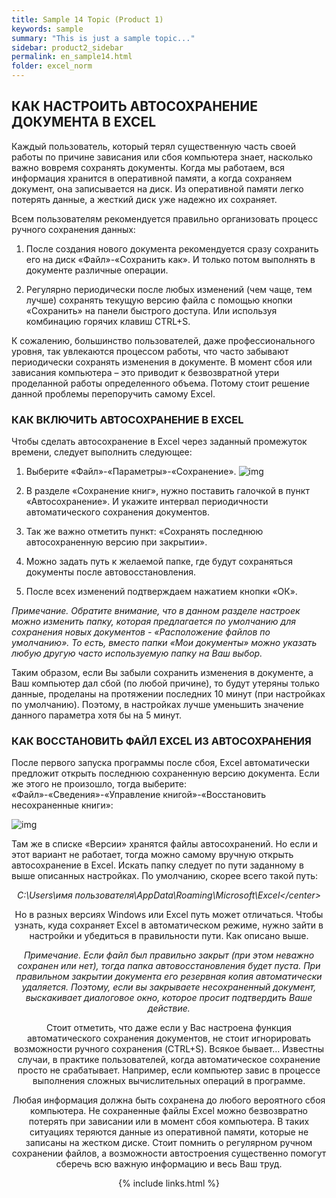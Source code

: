 ```yaml
---
title: Sample 14 Topic (Product 1)
keywords: sample
summary: "This is just a sample topic..."
sidebar: product2_sidebar
permalink: en_sample14.html
folder: excel_norm
---
```


## КАК НАСТРОИТЬ АВТОСОХРАНЕНИЕ ДОКУМЕНТА В EXCEL

Каждый пользователь, который терял существенную часть своей работы по причине зависания или сбоя компьютера знает, насколько важно вовремя сохранять документы. Когда мы работаем, вся информация хранится в оперативной памяти, а когда сохраняем документ, она записывается на диск. Из оперативной памяти легко потерять данные, а жесткий диск уже надежно их сохраняет.

Всем пользователям рекомендуется правильно организовать процесс ручного сохранения данных:

1. После создания нового документа рекомендуется сразу сохранить его на диск «Файл»-«Сохранить как». И только потом выполнять в документе различные операции.
    
2. Регулярно периодически после любых изменений (чем чаще, тем лучше) сохранять текущую версию файла с помощью кнопки «Сохранить» на панели быстрого доступа. Или используя комбинацию горячих клавиш CTRL+S.

К сожалению, большинство пользователей, даже профессионального уровня, так увлекаются процессом работы, что часто забывают периодически сохранять изменения в документе. В момент сбоя или зависания компьютера – это приводит к безвозвратной утери проделанной работы определенного объема. Потому стоит решение данной проблемы перепоручить самому Excel.

### КАК ВКЛЮЧИТЬ АВТОСОХРАНЕНИЕ В EXCEL

Чтобы сделать автосохранение в Excel через заданный промежуток времени, следует выполнить следующее:

1. Выберите «Файл»-«Параметры»-«Сохранение».
        ![img](/images/img.png)

2. В разделе «Сохранение книг», нужно поставить галочкой в пункт «Автосохранение». И укажите интервал периодичности автоматического сохранения документов.

3. Так же важно отметить пункт: «Сохранять последнюю автосохраненную версию при закрытии».

4. Можно задать путь к желаемой папке, где будут сохраняться документы после автовосстановления.

5. После всех изменений подтверждаем нажатием кнопки «ОК».

_Примечание. Обратите внимание, что в данном разделе настроек можно изменить папку, которая предлагается по умолчанию для сохранения новых документов - «Расположение файлов по умолчанию». То есть, вместо папки «Мои документы» можно указать любую другую часто используемую папку на Ваш выбор._

Таким образом, если Вы забыли сохранить изменения в документе, а Ваш компьютер дал сбой (по любой причине), то будут утеряны только данные, проделаны на протяжении последних 10 минут (при настройках по умолчанию). Поэтому, в настройках лучше уменьшить значение данного параметра хотя бы на 5 минут.

### КАК ВОССТАНОВИТЬ ФАЙЛ EXCEL ИЗ АВТОСОХРАНЕНИЯ

После первого запуска программы после сбоя, Excel автоматически предложит открыть последнюю сохраненную версию документа. Если же этого не произошло, тогда выберите: «Файл»-«Сведения»-«Управление книгой»-«Восстановить несохраненные книги»:

![img](/images/img.png)

Там же в списке «Версии» хранятся файлы автосохранений. Но если и этот вариант не работает, тогда можно самому вручную открыть автосохранение в Excel. Искать папку следует по пути заданному в выше описанных настройках. По умолчанию, скорее всего такой путь:

_<center>C:\Users\имя пользователя\AppData\Roaming\Microsoft\Excel\</center>_

Но в разных версиях Windows или Excel путь может отличаться. Чтобы узнать, куда сохраняет Excel в автоматическом режиме, нужно зайти в настройки и убедиться в правильности пути. Как описано выше.

_Примечание. Если файл был правильно закрыт (при этом неважно сохранен или нет), тогда папка автовосстановления будет пуста. При правильном закрытии документа его резервная копия автоматически удаляется. Поэтому, если вы закрываете несохраненный документ, выскакивает диалоговое окно, которое просит подтвердить Ваше действие._

Стоит отметить, что даже если у Вас настроена функция автоматического сохранения документов, не стоит игнорировать возможности ручного сохранения (CTRL+S). Всякое бывает… Известны случаи, в практике пользователей, когда автоматическое сохранение просто не срабатывает. Например, если компьютер завис в процессе выполнения сложных вычислительных операций в программе.

Любая информация должна быть сохранена до любого вероятного сбоя компьютера. Не сохраненные файлы Excel можно безвозвратно потерять при зависании или в момент сбоя компьютера. В таких ситуациях теряются данные из оперативной памяти, которые не записаны на жестком диске. Стоит помнить о регулярном ручном сохранении файлов, а возможности автостроения существенно помогут сберечь всю важную информацию и весь Ваш труд.

{% include links.html %}